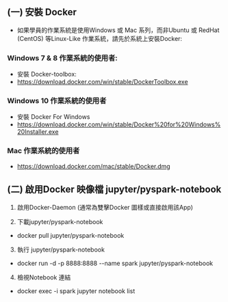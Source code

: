 ## (一) 安裝 Docker

- 如果學員的作業系統是使用Windows 或 Mac 系列，而非Ubuntu 或 RedHat (CentOS) 等Linux-Like 作業系統，請先於系統上安裝Docker:

### Windows 7 & 8 作業系統的使用者:
- 安裝 Docker-toolbox:
- https://download.docker.com/win/stable/DockerToolbox.exe

### Windows 10 作業系統的使用者
- 安裝 Docker For Windows
- https://download.docker.com/win/stable/Docker%20for%20Windows%20Installer.exe

### Mac 作業系統的使用者
- https://download.docker.com/mac/stable/Docker.dmg

## (二) 啟用Docker 映像檔 jupyter/pyspark-notebook

1. 啟用Docker-Daemon (通常為雙擊Docker 圖樣或直接啟用該App)

2. 下載jupyter/pyspark-notebook
- docker pull jupyter/pyspark-notebook

3.  執行  jupyter/pyspark-notebook
- docker run -d -p 8888:8888 --name spark jupyter/pyspark-notebook

4. 檢視Notebook 連結
- docker exec -i spark jupyter notebook list
